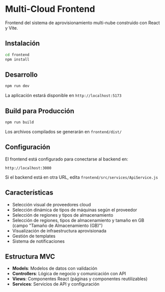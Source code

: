 # Multi-Cloud Frontend

Frontend del sistema de aprovisionamiento multi-nube construido con React y Vite.

## Instalación

```bash
cd frontend
npm install
```

## Desarrollo

```bash
npm run dev
```

La aplicación estará disponible en `http://localhost:5173`

## Build para Producción

```bash
npm run build
```

Los archivos compilados se generarán en `frontend/dist/`

## Configuración

El frontend está configurado para conectarse al backend en:
```
http://localhost:3000
```

Si el backend está en otra URL, edita `frontend/src/services/ApiService.js`

## Características

- Selección visual de proveedores cloud
- Selección dinámica de tipos de máquinas según el proveedor
- Selección de regiones y tipos de almacenamiento
 - Selección de regiones, tipos de almacenamiento y tamaño en GB (campo "Tamaño de Almacenamiento (GB)")
- Visualización de infraestructura aprovisionada
- Gestión de templates
- Sistema de notificaciones

## Estructura MVC

- **Models**: Modelos de datos con validación
- **Controllers**: Lógica de negocio y comunicación con API
- **Views**: Componentes React (páginas y componentes reutilizables)
- **Services**: Servicios de API y configuración
